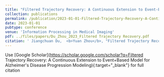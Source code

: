 ```yaml
---
title: "Filtered Trajectory Recovery: A Continuous Extension to Event-Based Model for Alzheimer&prime;s Disease Progression Modeling"
collection: publications
permalink: /publication/2023-01-01-Filtered-Trajectory-Recovery-A-Continuous-Extension-to-Event-Based-Model-for-Alzheimers-Disease-Progression-Modeling
date: 2023-01-01
pubtype: conference
venue: 'Information Processing in Medical Imaging'
pdf: ../files/papers/Du_Zhou_2023_Filtered Trajectory Recovery.pdf
citation: ' Jiangchuan Du,  <b>Yuan Zhou</b>, "Filtered Trajectory Recovery: A Continuous Extension to Event-Based Model for Alzheimer&prime;s Disease Progression Modeling." <i>Information Processing in Medical Imaging</i>, 2023.'
---
```

Use [Google Scholar](https://scholar.google.com/scholar?q=Filtered Trajectory Recovery: A Continuous Extension to Event+Based Model for Alzheimer&#x27;s Disease Progression Modeling){:target="_blank"} for full citation